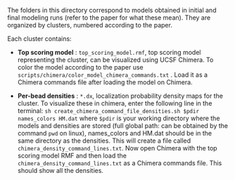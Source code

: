 The folders in this directory correspond to models obtained in initial and final modeling runs (refer to the paper for what these mean). 
They are organized by clusters, numbered according to the paper.

Each cluster contains:

- **Top scoring model** : `top_scoring_model.rmf`, top scoring model representing the cluster, can be visualized using UCSF Chimera. 
      To color the model according to the paper use `scripts/chimera/color_model_chimera_commands.txt` . 
      Load it as a Chimera commands file after loading the model on Chimera.
      
- **Per-bead densities** : `*.dx`, localization probability density maps for the cluster. 
      To visualize these in chimera, enter the following line in the terminal: 
      `sh create_chimera_command_file_densities.sh $pdir names_colors HM.dat` where `$pdir` is your working directory where the models and densities are stored (full global path: can be obtained by the command `pwd` on linux), names_colors and HM.dat should be in the same directory as the densities. 
This will create a file called `chimera_density_command_lines.txt`. 
      Now open Chimera with the top scoring model RMF and then load the `chimera_density_command_lines.txt` as a Chimera commands file. This should show all the densities.
